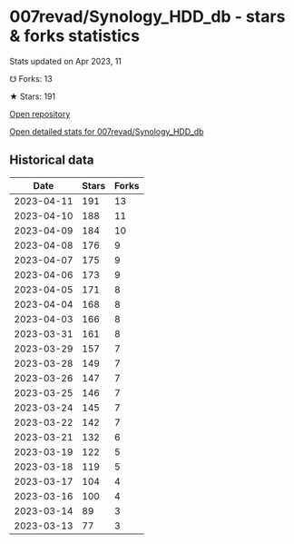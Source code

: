 # 007revad/Synology_HDD_db - stars & forks statistics

Stats updated on Apr 2023, 11

☋ Forks: 13

★ Stars: 191

[Open repository](https://github.com/007revad/Synology_HDD_db)

[Open detailed stats for 007revad/Synology_HDD_db](https://reviewgithub.com/rep/007revad/Synology_HDD_db)

## Historical data
| Date | Stars | Forks |
|------|-------|-------|
| 2023-04-11 | 191 | 13 | 
| 2023-04-10 | 188 | 11 | 
| 2023-04-09 | 184 | 10 | 
| 2023-04-08 | 176 | 9 | 
| 2023-04-07 | 175 | 9 | 
| 2023-04-06 | 173 | 9 | 
| 2023-04-05 | 171 | 8 | 
| 2023-04-04 | 168 | 8 | 
| 2023-04-03 | 166 | 8 | 
| 2023-03-31 | 161 | 8 | 
| 2023-03-29 | 157 | 7 | 
| 2023-03-28 | 149 | 7 | 
| 2023-03-26 | 147 | 7 | 
| 2023-03-25 | 146 | 7 | 
| 2023-03-24 | 145 | 7 | 
| 2023-03-22 | 142 | 7 | 
| 2023-03-21 | 132 | 6 | 
| 2023-03-19 | 122 | 5 | 
| 2023-03-18 | 119 | 5 | 
| 2023-03-17 | 104 | 4 | 
| 2023-03-16 | 100 | 4 | 
| 2023-03-14 | 89 | 3 | 
| 2023-03-13 | 77 | 3 | 

